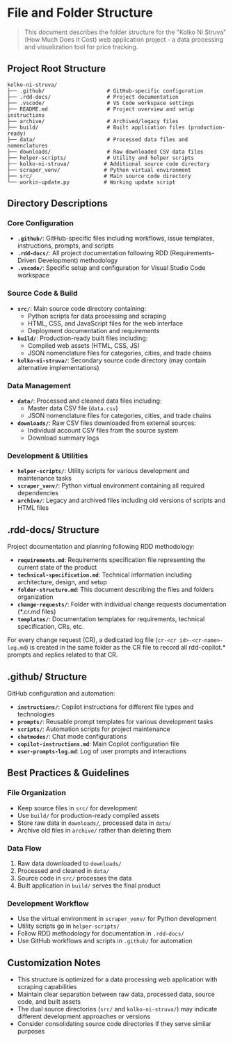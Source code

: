# File and Folder Structure

> This document describes the folder structure for the "Kolko Ni Struva" (How Much Does It Cost) web application project - a data processing and visualization tool for price tracking.

## Project Root Structure

```
kolko-ni-struva/
├── .github/                    # GitHub-specific configuration
├── .rdd-docs/                  # Project documentation
├── .vscode/                    # VS Code workspace settings
├── README.md                   # Project overview and setup instructions
├── archive/                    # Archived/legacy files
├── build/                      # Built application files (production-ready)
├── data/                       # Processed data files and nomenclatures
├── downloads/                  # Raw downloaded CSV data files
├── helper-scripts/             # Utility and helper scripts
├── kolko-ni-struva/           # Additional source code directory
├── scraper_venv/              # Python virtual environment
├── src/                       # Main source code directory
└── workin-update.py           # Working update script
```

## Directory Descriptions

### Core Configuration
- **`.github/`**: GitHub-specific files including workflows, issue templates, instructions, prompts, and scripts
- **`.rdd-docs/`**: All project documentation following RDD (Requirements-Driven Development) methodology
- **`.vscode/`**: Specific setup and configuration for Visual Studio Code workspace

### Source Code & Build
- **`src/`**: Main source code directory containing:
  - Python scripts for data processing and scraping
  - HTML, CSS, and JavaScript files for the web interface
  - Deployment documentation and requirements
- **`build/`**: Production-ready built files including:
  - Compiled web assets (HTML, CSS, JS)
  - JSON nomenclature files for categories, cities, and trade chains
- **`kolko-ni-struva/`**: Secondary source code directory (may contain alternative implementations)

### Data Management
- **`data/`**: Processed and cleaned data files including:
  - Master data CSV file (`data.csv`)
  - JSON nomenclature files for categories, cities, and trade chains
- **`downloads/`**: Raw CSV files downloaded from external sources:
  - Individual account CSV files from the source system
  - Download summary logs

### Development & Utilities
- **`helper-scripts/`**: Utility scripts for various development and maintenance tasks
- **`scraper_venv/`**: Python virtual environment containing all required dependencies
- **`archive/`**: Legacy and archived files including old versions of scripts and HTML files

## .rdd-docs/ Structure
Project documentation and planning following RDD methodology:
- **`requirements.md`**: Requirements specification file representing the current state of the product
- **`technical-specification.md`**: Technical information including architecture, design, and setup
- **`folder-structure.md`**: This document describing the files and folders organization
- **`change-requests/`**: Folder with individual change requests documentation (*.cr.md files)
- **`templates/`**: Documentation templates for requirements, technical specification, CRs, etc.

For every change request (CR), a dedicated log file (`cr-<cr id>-<cr-name>-log.md`) is created in the same folder as the CR file to record all rdd-copilot.* prompts and replies related to that CR.

## .github/ Structure
GitHub configuration and automation:
- **`instructions/`**: Copilot instructions for different file types and technologies
- **`prompts/`**: Reusable prompt templates for various development tasks
- **`scripts/`**: Automation scripts for project maintenance
- **`chatmodes/`**: Chat mode configurations
- **`copilot-instructions.md`**: Main Copilot configuration file
- **`user-prompts-log.md`**: Log of user prompts and interactions

## Best Practices & Guidelines

### File Organization
- Keep source files in `src/` for development
- Use `build/` for production-ready compiled assets
- Store raw data in `downloads/`, processed data in `data/`
- Archive old files in `archive/` rather than deleting them

### Data Flow
1. Raw data downloaded to `downloads/`
2. Processed and cleaned in `data/`
3. Source code in `src/` processes the data
4. Built application in `build/` serves the final product

### Development Workflow
- Use the virtual environment in `scraper_venv/` for Python development
- Utility scripts go in `helper-scripts/`
- Follow RDD methodology for documentation in `.rdd-docs/`
- Use GitHub workflows and scripts in `.github/` for automation

## Customization Notes
- This structure is optimized for a data processing web application with scraping capabilities
- Maintain clear separation between raw data, processed data, source code, and built assets
- The dual source directories (`src/` and `kolko-ni-struva/`) may indicate different development approaches or versions
- Consider consolidating source code directories if they serve similar purposes
